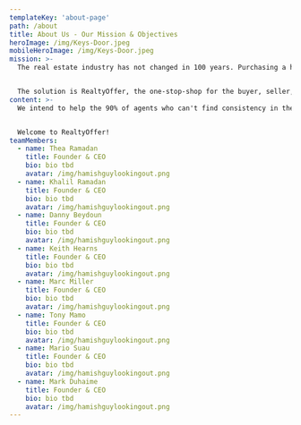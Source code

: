 ```yaml
---
templateKey: 'about-page'
path: /about
title: About Us - Our Mission & Objectives
heroImage: /img/Keys-Door.jpeg
mobileHeroImage: /img/Keys-Door.jpeg
mission: >-
  The real estate industry has not changed in 100 years. Purchasing a home is often the largest transaction a consumer will make in their lifetime, and yet many are still confused and uneducated about the process. Sellers are paying too much commission, buyers are spending more than they need to, and agents are spending thousands of dollars on wasted marketing and leads that go nowhere. Additionally, the real estate market is one of the hardest industries to break into, with 10% of agents cornering the market while the remaining 90% struggle to close a deal.


  The solution is RealtyOffer, the one-stop-shop for the buyer, seller, and agent. RealtyOffer will connect the consumer with the agent, while removing the upfront negotiation out of the way. Our AI-Digitized platform will be the first of its kinds to enable savings for all parties involved in a real estate transaction: the seller, the buyer, and the agent.
content: >-
  We intend to help the 90% of agents who can't find consistency in the real estate business and educate the 90% of consumers that are unaware of certain incentives they can take advantge of. Agents will have consistent opportunities at their fingertips without needing to spend thousands on wasted marketing. Agents simply offer the charge less commission to sell a home or offer part of their commission to a consumer that wants to purchase a home; pure savings for all parties involved.


  Welcome to RealtyOffer!
teamMembers:
  - name: Thea Ramadan
    title: Founder & CEO
    bio: bio tbd
    avatar: /img/hamishguylookingout.png
  - name: Khalil Ramadan
    title: Founder & CEO
    bio: bio tbd
    avatar: /img/hamishguylookingout.png
  - name: Danny Beydoun
    title: Founder & CEO
    bio: bio tbd
    avatar: /img/hamishguylookingout.png
  - name: Keith Hearns
    title: Founder & CEO
    bio: bio tbd
    avatar: /img/hamishguylookingout.png
  - name: Marc Miller
    title: Founder & CEO
    bio: bio tbd
    avatar: /img/hamishguylookingout.png
  - name: Tony Mamo
    title: Founder & CEO
    bio: bio tbd
    avatar: /img/hamishguylookingout.png
  - name: Mario Suau
    title: Founder & CEO
    bio: bio tbd
    avatar: /img/hamishguylookingout.png
  - name: Mark Duhaime
    title: Founder & CEO
    bio: bio tbd
    avatar: /img/hamishguylookingout.png
---
```

